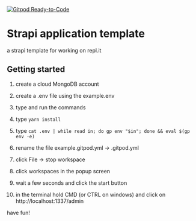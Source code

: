 [![Gitpod Ready-to-Code](https://img.shields.io/badge/Gitpod-Ready--to--Code-blue?logo=gitpod)](https://gitpod.io/#https://github.com/HannahNZ/the-therapy-box) 

# Strapi application template

a strapi template for working on repl.it

## Getting started

1. create a cloud MongoDB account

2. create a .env file using the example.env

3. type and run the commands

4. type ```yarn install```

5. type ```cat .env | while read in; do gp env "$in"; done && eval $(gp env -e)```

6. rename the file example.gitpod.yml -> .gitpod.yml

7. click File -> stop workspace

8. click workspaces in the popup screen

9. wait a few seconds and click the start button

10. in the terminal hold CMD (or CTRL on windows) and click on http://localhost:1337/admin

have fun!
